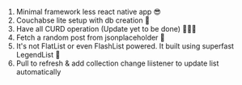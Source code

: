 1. Minimal framework less react native app 😎
2. Couchabse lite setup with db creation 🤗
3. Have all CURD operation (Update yet to be done) 🏃🏼‍♂️
4. Fetch a random post from jsonplaceholder 🤿
5. It's not FlatList or even FlashList powered. It built using superfast LegendList 🚝
6. Pull to refresh & add collection change liistener to update list automatically 

